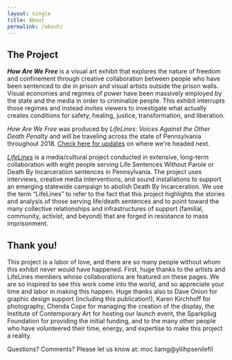 ```yaml
---
layout: single
title: About
permalink: /about/
---
```


## The Project

***How Are We Free*** is a visual art exhibit that explores the nature of freedom and confinement through creative collaboration between people who have been sentenced to die in prison and visual artists outside the prison walls. Visual economies and regimes of power have been massively employed by the state and the media in order to criminalize people. This exhibit interrupts those regimes and instead invites viewers to investigate what actually creates conditions for safety, healing, justice, transformation, and liberation.

*How Are We Free* was produced by *LifeLines: Voices Against the Other Death Penalty* and will be traveling across the state of Pennsylvania throughout 2018. [Check here for updates](/updates) on where we're headed next.

[*LifeLines*](http://lifelines-project.org/) is a media/cultural project conducted in extensive, long-term collaboration with eight people serving Life Sentences Without Parole or Death By Incarceration sentences in Pennsylvania. The project uses interviews, creative media interventions, and sound installations to support an emerging statewide campaign to abolish Death By Incarceration. We use the term “LifeLines” to refer to the fact that this project highlights the stories and analysis of those serving life/death sentences and to point toward the many collective relationships and infrastructures of support (familial, community, activist, and beyond) that are forged in resistance to mass imprisonment.

## Thank you!

This project is a labor of love, and there are so many people without whom this exhibit never would have happened. First, huge thanks to the artists and LifeLines members whose collaborations are featured on these pages. We are so inspired to see this work come into the world, and so appreciate your time and labor in making this happen. Huge thanks also to Dave Onion for graphic design support (including this publication!), Karen Kirchhoff for photography, Chenda Cope for managing the creation of the display, the Institute of Contemporary Art for hosting our launch event, the Sparkplug Foundation for providing the initial funding, and to the many other people who have volunteered their time, energy, and expertise to make this project a reality.

Questions? Comments? Please let us know at: <span class='email'>moc.liamg@yllihpsenilefil</span>